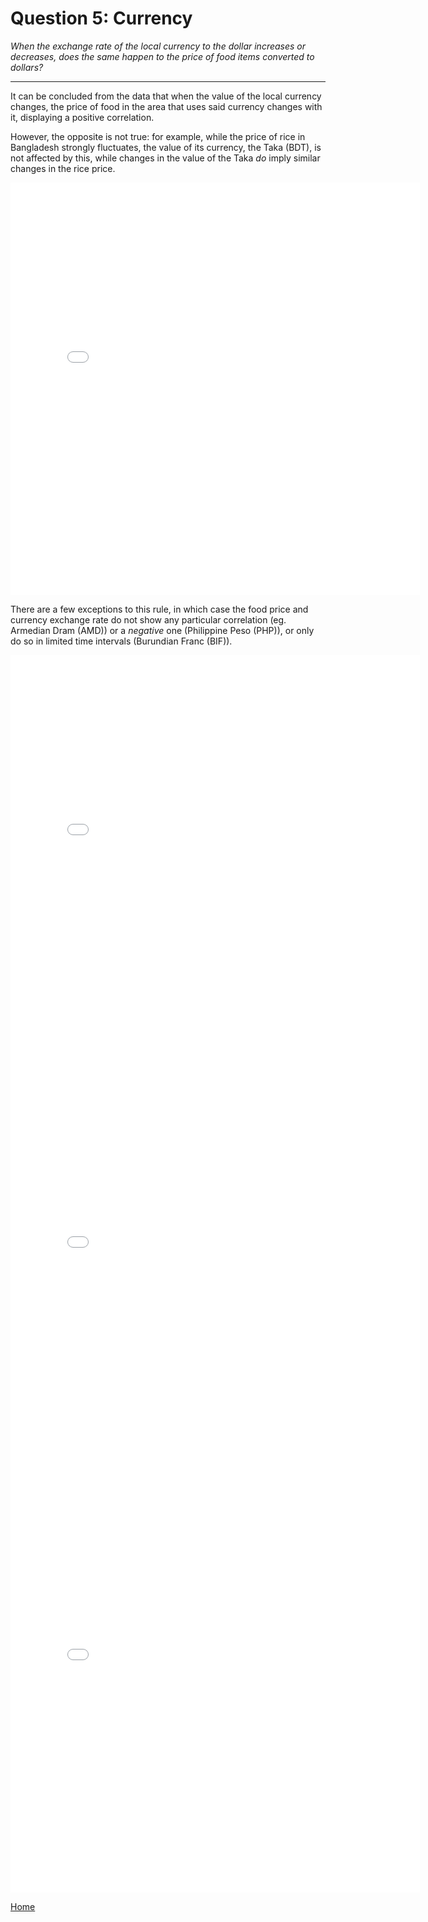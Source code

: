 # Question 5: Currency
*When the exchange rate of the local currency to the dollar increases or decreases, does the same happen to the price of food items converted to dollars?*

<hr>

It can be concluded from the data that when the value of the local currency changes, the price of food in the area that uses said currency changes with it, displaying a positive correlation.

However, the opposite is not true: for example, while the price of rice in Bangladesh strongly fluctuates, the value of its currency, the Taka (BDT), is not affected by this, while changes in the value of the Taka *do* imply similar changes in the rice price.

<iframe src="/DAV/git/Mirka/rice vs valuta/currency2:_BDT_development2.html"
    sandbox="allow-same-origin allow-scripts"
    height="660"
    width="130%"
    max-width="100%"
    align="middle"
    scrolling="no"
    seamless="seamless"
    frameborder="0">
</iframe>

There are a few exceptions to this rule, in which case the food price and currency exchange rate do not show any particular correlation (eg. Armedian Dram (AMD)) or a *negative* one (Philippine Peso (PHP)), or only do so in limited time intervals (Burundian Franc (BIF)).

<iframe src="/DAV/git/Mirka/rice vs valuta/currency2:_AMD_development2.html"
    sandbox="allow-same-origin allow-scripts"
    height="660"
    width="130%"
    max-width="100%"
    scrolling="no"
    seamless="seamless"
    frameborder="0">
</iframe>
<iframe src="/DAV/git/Mirka/rice vs valuta/currency2:_PHP_development2.html"
    sandbox="allow-same-origin allow-scripts"
    height="660"
    width="130%"
    max-width="100%"
    scrolling="no"
    seamless="seamless"
    frameborder="0">
</iframe>
<iframe src="/DAV/git/Mirka/rice vs valuta/currency2:_BIF_development2.html"
    sandbox="allow-same-origin allow-scripts"
    height="660"
    width="130%"
    max-width="100%"
    scrolling="no"
    seamless="seamless"
    frameborder="0">
</iframe>

<a href="/DAV/dashboard">Home</a>

